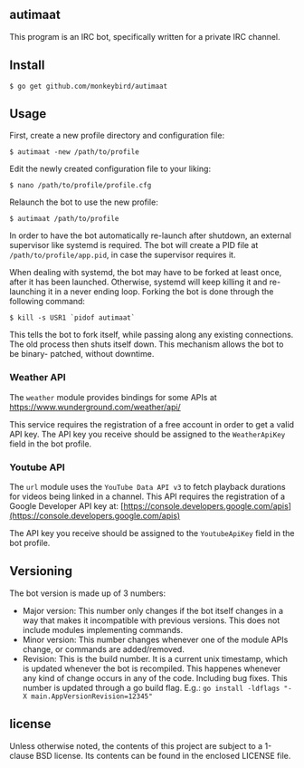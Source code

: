 ## autimaat

This program is an IRC bot, specifically written for a private IRC channel.


## Install

    $ go get github.com/monkeybird/autimaat


## Usage

First, create a new profile directory and configuration file:

	$ autimaat -new /path/to/profile

Edit the newly created configuration file to your liking:

	$ nano /path/to/profile/profile.cfg

Relaunch the bot to use the new profile:

	$ autimaat /path/to/profile

In order to have the bot automatically re-launch after shutdown, an external
supervisor like systemd is required. The bot will create a PID file at
`/path/to/profile/app.pid`, in case the supervisor requires it.

When dealing with systemd, the bot may have to be forked at least once,
after it has been launched. Otherwise, systemd will keep killing it and
re-launching it in a never ending loop. Forking the bot is done through
the following command:

	$ kill -s USR1 `pidof autimaat`

This tells the bot to fork itself, while passing along any existing connections.
The old process then shuts itself down. This mechanism allows the bot to be binary-
patched, without downtime.


### Weather API

The `weather` module provides bindings for some APIs at
https://www.wunderground.com/weather/api/

This service requires the registration of a free account in order to get a
valid API key. The API key you receive should be assigned to the
`WeatherApiKey` field in the bot profile.


### Youtube API

The `url` module uses the `YouTube Data API v3` to fetch playback durations
for videos being linked in a channel. This API requires the registration of
a Google Developer API key at: [https://console.developers.google.com/apis](https://console.developers.google.com/apis)

The API key you receive should be assigned to the `YoutubeApiKey` field in
the bot profile.


## Versioning

The bot version is made up of 3 numbers:

* Major version: This number only changes if the bot itself changes in a way
  that makes it incompatible with previous versions. This does not include
  modules implementing commands.
* Minor version: This number changes whenever one of the module APIs change,
  or commands are added/removed.
* Revision: This is the build number. It is a current unix timestamp, which
  is updated whenever the bot is recompiled. This happenes whenever any kind
  of change occurs in any of the code. Including bug fixes. This number is
  updated through a go build flag. E.g.: `go install -ldflags "-X main.AppVersionRevision=12345"`



## license

Unless otherwise noted, the contents of this project are subject to a
1-clause BSD license. Its contents can be found in the enclosed LICENSE file.

